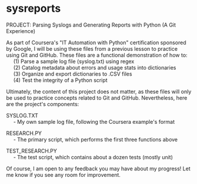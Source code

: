 # sysreports
PROJECT: Parsing Syslogs and Generating Reports with Python (A Git Experience)

As part of Coursera's "IT Automation with Python" certification sponsored
by Google, I will be using these files from a previous lesson to practice
using Git and GitHub. These files are a functional demonstration of how to:  
&nbsp;&nbsp;&nbsp;&nbsp;&nbsp;(1) Parse a sample log file (syslog.txt) using regex  
&nbsp;&nbsp;&nbsp;&nbsp;&nbsp;(2) Catalog metadata about errors and usage stats into dictionaries  
&nbsp;&nbsp;&nbsp;&nbsp;&nbsp;(3) Organize and export dictionaries to .CSV files  
&nbsp;&nbsp;&nbsp;&nbsp;&nbsp;(4) Test the integrity of a Python script  

Ultimately, the content of this project does not matter, as these files
will only be used to practice concepts related to Git and GitHub.
Nevertheless, here are the project's components:

SYSLOG.TXT  
&nbsp;&nbsp;&nbsp;&nbsp;&nbsp;- My own sample log file, following the Coursera example's format

RESEARCH.PY  
&nbsp;&nbsp;&nbsp;&nbsp;&nbsp;- The primary script, which performs the first three functions above

TEST_RESEARCH.PY  
&nbsp;&nbsp;&nbsp;&nbsp;&nbsp;- The test script, which contains about a dozen tests (mostly unit)

Of course, I am open to any feedback you may have about my progress!
Let me know if you see any room for improvement.
